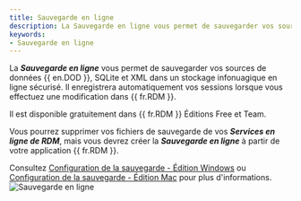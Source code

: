 ```yaml
---
title: Sauvegarde en ligne
description: La Sauvegarde en ligne vous permet de sauvegarder vos sources de données Devolutions Online Drive, SQLite et XML dans un stockage infonuagique en ligne sécurisé.  
keywords:
- Sauvegarde en ligne
---
```

La ***Sauvegarde en ligne*** vous permet de sauvegarder vos sources de données {{ en.DOD }}, SQLite et XML dans un stockage infonuagique en ligne sécurisé. Il enregistrera automatiquement vos sessions lorsque vous effectuez une modification dans {{ fr.RDM }}.  

Il est disponible gratuitement dans {{ fr.RDM }} Éditions Free et Team.  

Vous pourrez supprimer vos fichiers de sauvegarde de vos ***Services en ligne de RDM***, mais vous devrez créer la ***Sauvegarde en ligne*** à partir de votre application {{ fr.RDM }}.  

Consultez [Configuration de la sauvegarde - Édition Windows](https://docs.devolutions.net/fr/rdm/windows/commands/file/backup/backup-settings/) ou [Configuration de la sauvegarde - Édition Mac](/rdm/mac/commands/file/backup/settings/) pour plus d'informations.  
![Sauvegarde en ligne](https://webdevolutions.blob.core.windows.net/docs/fr/cloud/Cloud6000.png) 



